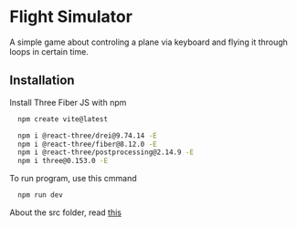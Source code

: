 
# Flight Simulator

A simple game about controling a plane via keyboard and flying it through loops in certain time.
 


## Installation

Install Three Fiber JS with npm

```bash
  npm create vite@latest

  npm i @react-three/drei@9.74.14 -E
  npm i @react-three/fiber@8.12.0 -E
  npm i @react-three/postprocessing@2.14.9 -E
  npm i three@0.153.0 -E
```

To run program, use this cmmand
```bash
  npm run dev
```
About the src folder, read [this](@https://github.com/Hung369/CDDHMT_Plane_Simulator/tree/main/src#description)
